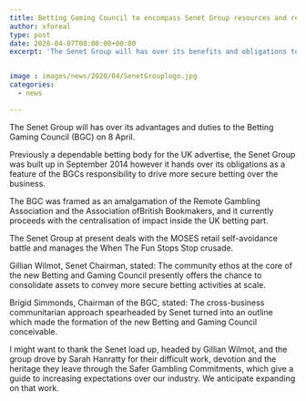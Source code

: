 ```yaml
---
title: Betting Gaming Council to encompass Senet Group resources and responsibilities
author: xforeal 
type: post
date: 2020-04-07T00:00:00+00:00
excerpt: 'The Senet Group will has over its benefits and obligations to the Betting Gaming Council (BGC) on 8 April '


image : images/news/2020/04/SenetGrouplogo.jpg
categories:
  - news

---
```

The Senet Group will has over its advantages and duties to the Betting Gaming Council (BGC) on 8 April. 

Previously a dependable betting body for the UK advertise, the Senet Group was built up in September 2014 however it hands over its obligations as a feature of the BGCs responsibility to drive more secure betting over the business. 

The BGC was framed as an amalgamation of the Remote Gambling Association and the Association ofBritish Bookmakers, and it currently proceeds with the centralisation of impact inside the UK betting part. 

The Senet Group at present deals with the MOSES retail self-avoidance battle and manages the When The Fun Stops Stop crusade. 

Gillian Wilmot, Senet Chairman, stated: The community ethos at the core of the new Betting and Gaming Council presently offers the chance to consolidate assets to convey more secure betting activities at scale. 

Brigid Simmonds, Chairman of the BGC, stated: The cross-business communitarian approach spearheaded by Senet turned into an outline which made the formation of the new Betting and Gaming Council conceivable. 

I might want to thank the Senet load up, headed by Gillian Wilmot, and the group drove by Sarah Hanratty for their difficult work, devotion and the heritage they leave through the Safer Gambling Commitments, which give a guide to increasing expectations over our industry. We anticipate expanding on that work.
